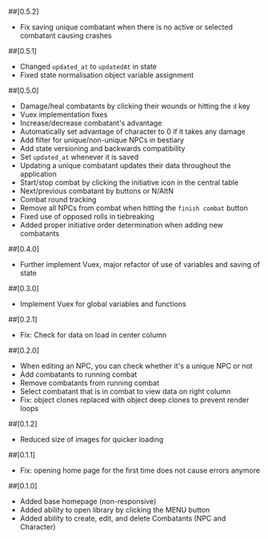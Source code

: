 ##[0.5.2]
- Fix saving unique combatant when there is no active or selected combatant causing crashes

##[0.5.1]
- Changed `updated_at` to `updatedAt` in state
- Fixed state normalisation object variable assignment 

##[0.5.0]
- Damage/heal combatants by clicking their wounds or hitting the `d` key
- Vuex implementation fixes
- Increase/decrease combatant's advantage
- Automatically set advantage of character to 0 if it takes any damage
- Add filter for unique/non-unique NPCs in bestiary
- Add state versioning and backwards compatibility
- Set `updated_at` whenever it is saved
- Updating a unique combatant updates their data throughout the application
- Start/stop combat by clicking the initiative icon in the central table
- Next/previous combatant by buttons or N/AltN
- Combat round tracking
- Remove all NPCs from combat when hitting the `finish combat` button
- Fixed use of opposed rolls in tiebreaking
- Added proper initiative order determination when adding new combatants

##[0.4.0]
- Further implement Vuex, major refactor of use of variables and saving of state

##[0.3.0]
- Implement Vuex for global variables and functions

##[0.2.1]
- Fix: Check for data on load in center column

##[0.2.0]
- When editing an NPC, you can check whether it's a unique NPC or not
- Add combatants to running combat
- Remove combatants from running combat
- Select combatant that is in combat to view data on right column
- Fix: object clones replaced with object deep clones to prevent render loops

##[0.1.2]
- Reduced size of images for quicker loading

##[0.1.1]
- Fix: opening home page for the first time does not cause errors anymore

##[0.1.0]
- Added base homepage (non-responsive)
- Added ability to open library by clicking the MENU button
- Added ability to create, edit, and delete Combatants (NPC and Character)
